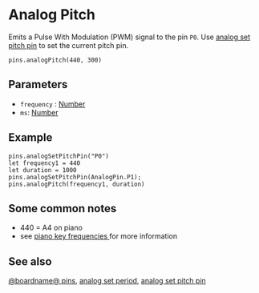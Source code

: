# Analog Pitch

Emits a Pulse With Modulation (PWM) signal to the pin `P0`. Use [analog set pitch pin](/reference/pins/analog-set-pitch-pin) to set the current pitch pin.

```sig
pins.analogPitch(440, 300)
```

## Parameters

* `frequency` : [Number](/types/number)
* `ms`: [Number](/types/number)

## Example

```blocks
pins.analogSetPitchPin("P0")
let frequency1 = 440
let duration = 1000
pins.analogSetPitchPin(AnalogPin.P1);
pins.analogPitch(frequency1, duration)
```

## Some common notes

* 440 = A4 on piano
* see [piano key frequencies ](https://en.wikipedia.org/wiki/Piano_key_frequencies) for more information

## See also

[@boardname@ pins](/device/pins), [analog set period](/reference/pins/analog-set-period), [analog set pitch pin](/reference/pins/analog-set-pitch-pin)